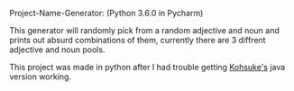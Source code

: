 Project-Name-Generator: (Python 3.6.0 in Pycharm)

This generator will randomly pick from a random adjective and noun and prints out absurd combinations of them, currently there are 3 diffrent adjective and noun pools.

This project was made in python after I had trouble getting [Kohsuke's](https://github.com/kohsuke/wordnet-random-name) java version working.
